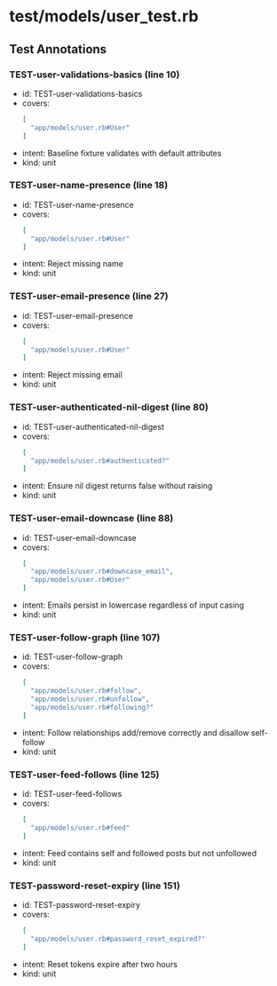 # test/models/user_test.rb

## Test Annotations

### TEST-user-validations-basics (line 10)
- id: TEST-user-validations-basics
- covers:
  ```json
  [
    "app/models/user.rb#User"
  ]
  ```
- intent: Baseline fixture validates with default attributes
- kind: unit

### TEST-user-name-presence (line 18)
- id: TEST-user-name-presence
- covers:
  ```json
  [
    "app/models/user.rb#User"
  ]
  ```
- intent: Reject missing name
- kind: unit

### TEST-user-email-presence (line 27)
- id: TEST-user-email-presence
- covers:
  ```json
  [
    "app/models/user.rb#User"
  ]
  ```
- intent: Reject missing email
- kind: unit

### TEST-user-authenticated-nil-digest (line 80)
- id: TEST-user-authenticated-nil-digest
- covers:
  ```json
  [
    "app/models/user.rb#authenticated?"
  ]
  ```
- intent: Ensure nil digest returns false without raising
- kind: unit

### TEST-user-email-downcase (line 88)
- id: TEST-user-email-downcase
- covers:
  ```json
  [
    "app/models/user.rb#downcase_email",
    "app/models/user.rb#User"
  ]
  ```
- intent: Emails persist in lowercase regardless of input casing
- kind: unit

### TEST-user-follow-graph (line 107)
- id: TEST-user-follow-graph
- covers:
  ```json
  [
    "app/models/user.rb#follow",
    "app/models/user.rb#unfollow",
    "app/models/user.rb#following?"
  ]
  ```
- intent: Follow relationships add/remove correctly and disallow self-follow
- kind: unit

### TEST-user-feed-follows (line 125)
- id: TEST-user-feed-follows
- covers:
  ```json
  [
    "app/models/user.rb#feed"
  ]
  ```
- intent: Feed contains self and followed posts but not unfollowed
- kind: unit

### TEST-password-reset-expiry (line 151)
- id: TEST-password-reset-expiry
- covers:
  ```json
  [
    "app/models/user.rb#password_reset_expired?"
  ]
  ```
- intent: Reset tokens expire after two hours
- kind: unit
